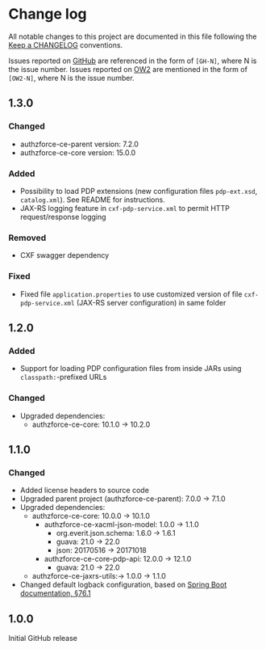 # Change log
All notable changes to this project are documented in this file following the [Keep a CHANGELOG](http://keepachangelog.com) conventions. 

Issues reported on [GitHub](https://github.com/authzforce/core/issues) are referenced in the form of `[GH-N]`, where N is the issue number. Issues reported on [OW2](https://jira.ow2.org/browse/AUTHZFORCE/) are mentioned in the form of `[OW2-N]`, where N is the issue number.


## 1.3.0
### Changed
- authzforce-ce-parent version: 7.2.0
- authzforce-ce-core version: 15.0.0

### Added
- Possibility to load PDP extensions (new configuration files `pdp-ext.xsd`, `catalog.xml`). See README for instructions.
- JAX-RS logging feature in `cxf-pdp-service.xml` to permit HTTP request/response logging

### Removed
- CXF swagger dependency

### Fixed
- Fixed file `application.properties` to use customized version of file `cxf-pdp-service.xml` (JAX-RS server configuration) in same folder


## 1.2.0
### Added
- Support for loading PDP configuration files from inside JARs using `classpath:`-prefixed URLs

### Changed
- Upgraded dependencies:
	- authzforce-ce-core: 10.1.0 -> 10.2.0


## 1.1.0
### Changed
- Added license headers to source code
- Upgraded parent project (authzforce-ce-parent): 7.0.0 -> 7.1.0
- Upgraded dependencies:
	- authzforce-ce-core: 10.0.0 -> 10.1.0
		- authzforce-ce-xacml-json-model: 1.0.0 -> 1.1.0
			- org.everit.json.schema: 1.6.0 -> 1.6.1
			- guava: 21.0 -> 22.0
			- json: 20170516 -> 20171018
		- authzforce-ce-core-pdp-api: 12.0.0 -> 12.1.0
			- guava: 21.0 -> 22.0
	- authzforce-ce-jaxrs-utils:-> 1.0.0 -> 1.1.0
- Changed default logback configuration, based on [Spring Boot documentation, §76.1](https://docs.spring.io/spring-boot/docs/current/reference/html/howto-logging.html#howto-configure-logback-for-logging)


## 1.0.0
Initial GitHub release

